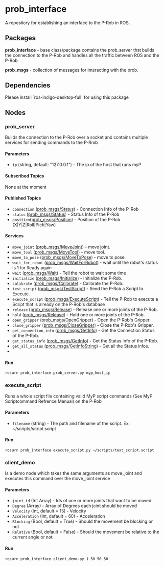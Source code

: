 # prob_interface
A repository for establishing an interface to the P-Rob in ROS.

## Packages
**prob_interface** - base class/package contains the prob_server that builds the connection to the P-Rob and handles all the traffic between ROS and the P-Rob

**prob_msgs** - collection of messages for interacting with the prob.

## Dependencies
Please install `ros-indigo-desktop-full' for using this package

## Nodes
### prob_server
Builds the connection to the P-Rob over a socket and contains multiple services for sending commands to the P-Rrob

#### Parameters
* `ip` (string, default: "127.0.0.1") - The ip of the host that runs myP

#### Subscribed Topics
None at the moment

#### Published Topics
* `connection` ([prob_msgs/Status]) - Connection Info of the P-Rob
* `status` ([prob_msgs/Status]) - Status Info of the P-Rob
* `position`([prob_msgs/Position]) - Position of the P-Rob (X|Y|Z|Roll|Pich|Yaw)

#### Services
* `move_joint` ([prob_msgs/MoveJoint]) - move joint.
* `move_tool` ([prob_msgs/MoveTool]) - move tool.
* `move_to_pose` ([prob_msgs/MoveToPose]) - move to pose.
* `wait_for_robot` ([prob_msgs/WaitForRobot]) - wait until the robot's status is 1 for Ready again
* `wait` ([prob_msgs/Wait]) - Tell the robot to wait some time
* `initialize` ([prob_msgs/Initialize]) - Initialize the P-Rob.
* `calibrate` ([prob_msgs/Calibrate]) - Calibrate the P-Rob.
* `test_script` ([prob_msgs/TestScript]) - Send the P-Rob a Script to Execute.
* `execute_script` ([prob_msgs/ExecuteScript]) - Tell the P-Rob to execute a Script that is already on the P-Rob's database
* `release` ([prob_msgs/Release]) - Release one or more joints of the P-Rob.
* `hold` ([prob_msgs/Release]) - Hold one or more joints of the P-Rob.
* `open_gripper` ([prob_msgs/OpenGripper]) - Open the P-Rob's Gripper.
* `close_gripper` ([prob_msgs/CloseGripper]) - Close the P-Rob's Gripper.
* `get_connection_info` ([prob_msgs/GetInfo]) - Get the Connection Status of the P-Rob.
* `get_status_info` ([prob_msgs/GetInfo]) - Get the Status Info of the P-Rob.
* `get_all_status` ([prob_msgs/GetInfoString]) - Get all the Status infos.
* 
#### Run
```
rosurn prob_interface prob_server.py myp_host_ip
```

### execute_script
Runs a whole script file containing valid MyP script commands (See MyP Scriptcommand Refrence Manual)
on the P-Rob

#### Parameters
* `filename` (string) - The path and filename of the script. Ex: ~/scripts/script.script

#### Run
```
rosurn prob_interface execute_script.py ~/scripts/test_script.script
```

### client_demo
Is a demo node which takes the same arguments as move_joint and executes this command over the move_joint service

#### Parameters
* `joint_id` (Int Array) - Ids of one or more joints that want to be moved
* `Degree` (Array) - Array of Degrees each joint should be moved
* `Velocity` (Int, default = 15) - Velocity
* `Acceleration` (Int, default = 60) - Acceleration
* `Blocking` (Bool, default = True) - Should the movement be blocking or not
* `Relative` (Bool, default = False) - Should the movement be relative to the current angle or not

#### Run
```
rosurn prob_interface client_demo.py 1 50 50 50
```

[std_srvs/Empty]: http://docs.ros.org/indigo/api/std_srvs/html/srv/Empty.html
[prob_msgs/MoveJoint]: https://github.com/fp-robotics/prob_interface/blob/master/prob_msgs/srv/MoveJoint.srv
[prob_msgs/MoveTool]: https://github.com/fp-robotics/prob_interface/blob/master/prob_msgs/srv/MoveTool.srv
[prob_msgs/MoveToPose]: https://github.com/fp-robotics/prob_interface/blob/master/prob_msgs/srv/MoveToPose.srv
[prob_msgs/WaitForRobot]: https://github.com/fp-robotics/prob_interface/blob/master/prob_msgs/srv/WaitForRobot.srv
[prob_msgs/Wait]: https://github.com/fp-robotics/prob_interface/blob/master/prob_msgs/srv/Wait.srv
[prob_msgs/Initialize]: https://github.com/fp-robotics/prob_interface/blob/master/prob_msgs/srv/Initialize.srv
[prob_msgs/Calibrate]: https://github.com/fp-robotics/prob_interface/blob/master/prob_msgs/srv/Calibrate.srv
[prob_msgs/TestScript]: https://github.com/fp-robotics/prob_interface/blob/master/prob_msgs/srv/TestScript.srv
[prob_msgs/ExecuteScript]: https://github.com/fp-robotics/prob_interface/blob/master/prob_msgs/srv/ExecuteScript.srv
[prob_msgs/Release]:https://github.com/fp-robotics/prob_interface/blob/master/prob_msgs/srv/Release.srv
[prob_msgs/OpenGripper]:https://github.com/fp-robotics/prob_interface/blob/master/prob_msgs/srv/OpenGripper.srv
[prob_msgs/CloseGripper]:https://github.com/fp-robotics/prob_interface/blob/master/prob_msgs/srv/CloseGripper.srv
[prob_msgs/GetInfo]:https://github.com/fp-robotics/prob_interface/blob/master/prob_msgs/srv/GetInfo.srv
[prob_msgs/GetInfoString]:https://github.com/fp-robotics/prob_interface/blob/master/prob_msgs/srv/GetInfoString.srv
[prob_msgs/Status]: https://github.com/fp-robotics/prob_interface/blob/master/prob_msgs/msg/Status.msg
[prob_msgs/Position]: https://github.com/fp-robotics/prob_interface/blob/master/prob_msgs/msg/Position.msg
